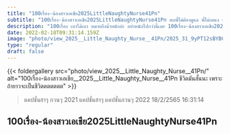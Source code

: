```yaml
---
title: "100เรื่อง-น้องสาวเอเชีย2025LittleNaughtyNurse41Pn"
subtitle: "100เรื่อง-น้องสาวเอเชีย2025LittleNaughtyNurse41Pn คบพี่ไม่ต้องดูแล พี่ไม่งอแง คิดซะว่าพี่เป็นเพื่อนแม่นะลูก"
description: "100เรื่อง เบาได้เบา หมายถึงน้ำหนักอ่ะ อย่าหนักไปกว่านี้เลย 100เรื่อง-น้องสาวเอเชีย2025LittleNaughtyNurse41Pn 18/2/2565 16:31:14"
date: 2022-02-18T09:31:14.159Z
image: "photo/view_2025__Little_Naughty_Nurse__41Pn/2025_31_9yPT12sBYBCIst2VRtiO.jpg"
type: "regular"
draft: false
---
```


{{< foldergallery src="photo/view_2025__Little_Naughty_Nurse__41Pn/" alt="100เรื่อง-น้องสาวเอเชีย__2025__Little_Naughty_Nurse__41Pn ชีวิตมันสั้นนะ เพราะถ้ายาวจะเป็นชีวิตตตตตตต" >}}


> แคปชั่นฮาๆ กวนๆ 2021 แคปชั่นฮาๆ แคปชั่นกวนๆ 2022 18/2/2565 16:31:14

## 100เรื่อง-น้องสาวเอเชีย2025LittleNaughtyNurse41Pn

